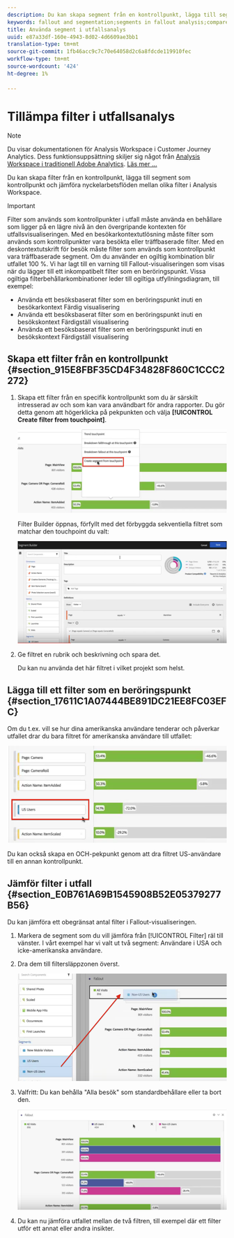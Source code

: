 ```yaml
---
description: Du kan skapa segment från en kontrollpunkt, lägga till segment som kontrollpunkt och jämföra nyckelarbetsflöden mellan olika segment i Analysis Workspace.
keywords: fallout and segmentation;segments in fallout analysis;compare segments in fallout
title: Använda segment i utfallsanalys
uuid: e87a33df-160e-4943-8d02-4d6609ae3bb1
translation-type: tm+mt
source-git-commit: 1fb46acc9c7c70e64058d2c6a8fdcde119910fec
workflow-type: tm+mt
source-wordcount: '424'
ht-degree: 1%

---
```



# Tillämpa filter i utfallsanalys

>[!NOTE]
>
>Du visar dokumentationen för Analysis Workspace i Customer Journey Analytics. Dess funktionsuppsättning skiljer sig något från [Analysis Workspace i traditionell Adobe Analytics](https://docs.adobe.com/content/help/en/analytics/analyze/analysis-workspace/home.html). [Läs mer …](/help/getting-started/cja-aa.md)

Du kan skapa filter från en kontrollpunkt, lägga till segment som kontrollpunkt och jämföra nyckelarbetsflöden mellan olika filter i Analysis Workspace.

>[!IMPORTANT]
>
>Filter som används som kontrollpunkter i utfall måste använda en behållare som ligger på en lägre nivå än den övergripande kontexten för utfallsvisualiseringen. Med en besökarkontextutlösning måste filter som används som kontrollpunkter vara besökta eller träffbaserade filter. Med en deskontextutskrift för besök måste filter som används som kontrollpunkt vara träffbaserade segment. Om du använder en ogiltig kombination blir utfallet 100 %. Vi har lagt till en varning till Fallout-visualiseringen som visas när du lägger till ett inkompatibelt filter som en beröringspunkt. Vissa ogiltiga filterbehållarkombinationer leder till ogiltiga utfyllningsdiagram, till exempel:

* Använda ett besöksbaserat filter som en beröringspunkt inuti en besökarkontext Färdig visualisering
* Använda ett besöksbaserat filter som en beröringspunkt inuti en besökskontext Färdigställ visualisering
* Använda ett besöksbaserat filter som en beröringspunkt inuti en besökskontext Färdigställ visualisering

## Skapa ett filter från en kontrollpunkt {#section_915E8FBF35CD4F34828F860C1CCC2272}

1. Skapa ett filter från en specifik kontrollpunkt som du är särskilt intresserad av och som kan vara användbart för andra rapporter. Du gör detta genom att högerklicka på pekpunkten och välja **[!UICONTROL Create filter from touchpoint]**.

   ![](assets/segment-from-touchpoint.png)

   Filter Builder öppnas, förfyllt med det förbyggda sekventiella filtret som matchar den touchpoint du valt:

   ![](assets/segment-builder.png)

1. Ge filtret en rubrik och beskrivning och spara det.

   Du kan nu använda det här filtret i vilket projekt som helst.

## Lägga till ett filter som en beröringspunkt {#section_17611C1A07444BE891DC21EE8FC03EFC}

Om du t.ex. vill se hur dina amerikanska användare tenderar och påverkar utfallet drar du bara filtret för amerikanska användare till utfallet:

![](assets/segment-touchpoint.png)

Du kan också skapa en OCH-pekpunkt genom att dra filtret US-användare till en annan kontrollpunkt.

## Jämför filter i utfall {#section_E0B761A69B1545908B52E05379277B56}

Du kan jämföra ett obegränsat antal filter i Fallout-visualiseringen.

1. Markera de segment som du vill jämföra från [!UICONTROL Filter] räl till vänster. I vårt exempel har vi valt ut två segment: Användare i USA och icke-amerikanska användare.
1. Dra dem till filtersläppzonen överst.

   ![](assets/segment-drop.png)

1. Valfritt: Du kan behålla &quot;Alla besök&quot; som standardbehållare eller ta bort den.

   ![](assets/seg-compare.png)

1. Du kan nu jämföra utfallet mellan de två filtren, till exempel där ett filter utför ett annat eller andra insikter.
